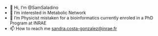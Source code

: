 - 👋 Hi, I’m @SamSaladino
- 👀 I’m interested in Metabolic Network 
- 🌱 I’m Physicist mistaken for a bioinformatics currently enroled in a PhD Program at INRAE
- 📫 How to reach me sandra.costa-gonzalez@inrae.fr

<!---
SamSaladino/SamSaladino is a ✨ special ✨ repository because its `README.md` (this file) appears on your GitHub profile.
You can click the Preview link to take a look at your changes.
--->
